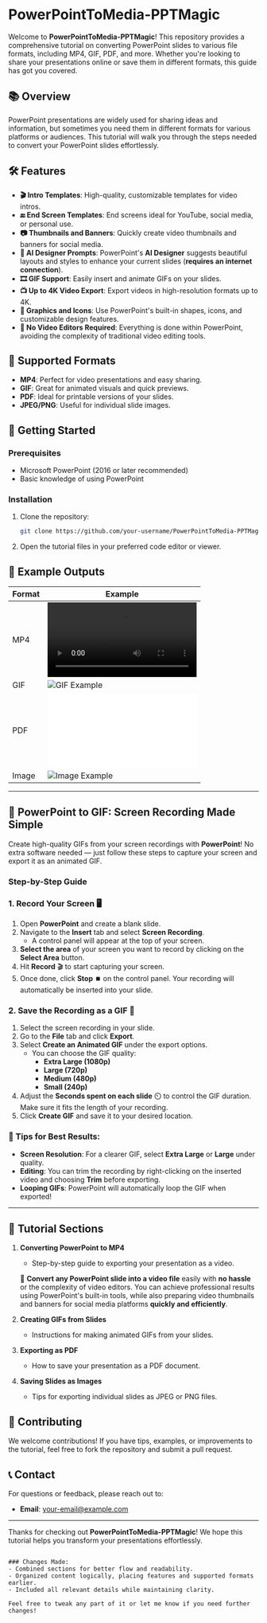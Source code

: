 
# PowerPointToMedia-PPTMagic

Welcome to **PowerPointToMedia-PPTMagic**! This repository provides a comprehensive tutorial on converting PowerPoint slides to various file formats, including MP4, GIF, PDF, and more. Whether you're looking to share your presentations online or save them in different formats, this guide has got you covered.

## 📚 Overview

PowerPoint presentations are widely used for sharing ideas and information, but sometimes you need them in different formats for various platforms or audiences. This tutorial will walk you through the steps needed to convert your PowerPoint slides effortlessly.

## 🛠️ Features

- **🎬 Intro Templates**: High-quality, customizable templates for video intros.
- **🔚 End Screen Templates**: End screens ideal for YouTube, social media, or personal use.
- **📷 Thumbnails and Banners**: Quickly create video thumbnails and banners for social media.
- **🤖 AI Designer Prompts**: PowerPoint's **AI Designer** suggests beautiful layouts and styles to enhance your current slides (**requires an internet connection**).
- **🎞 GIF Support**: Easily insert and animate GIFs on your slides.
- **📺 Up to 4K Video Export**: Export videos in high-resolution formats up to 4K.
- **🎨 Graphics and Icons**: Use PowerPoint's built-in shapes, icons, and customizable design features.
- **🚫 No Video Editors Required**: Everything is done within PowerPoint, avoiding the complexity of traditional video editing tools.

## 🔧 Supported Formats

- **MP4**: Perfect for video presentations and easy sharing.
- **GIF**: Great for animated visuals and quick previews.
- **PDF**: Ideal for printable versions of your slides.
- **JPEG/PNG**: Useful for individual slide images.

## 📖 Getting Started

### Prerequisites

- Microsoft PowerPoint (2016 or later recommended)
- Basic knowledge of using PowerPoint

### Installation

1. Clone the repository:
   ```bash
   git clone https://github.com/your-username/PowerPointToMedia-PPTMagic.git
   ```
2. Open the tutorial files in your preferred code editor or viewer.

## 📸 Example Outputs

| Format | Example |
|--------|---------|
| MP4    | ![MP4 Example](https://github.com/gmostofabd/PowerPointToMedia-PPTMagic/blob/fccc6814b72404967d8472aa8df788c8573b333e/assets/melabBD%20Intro_PowerPoint_4.0S.mp4) |
| GIF    | ![GIF Example](link-to-your-example.gif) |
| PDF    | ![PDF Example](link-to-your-example.pdf) |
| Image  | ![Image Example](link-to-your-example.png) |

---

## 🎥 PowerPoint to GIF: Screen Recording Made Simple

Create high-quality GIFs from your screen recordings with **PowerPoint**! No extra software needed — just follow these steps to capture your screen and export it as an animated GIF.

### Step-by-Step Guide

### 1. Record Your Screen 🖥️
1. Open **PowerPoint** and create a blank slide.
2. Navigate to the **Insert** tab and select **Screen Recording**.
   - A control panel will appear at the top of your screen.
3. **Select the area** of your screen you want to record by clicking on the **Select Area** button.
4. Hit **Record** 🎬 to start capturing your screen.
5. Once done, click **Stop** ⏹️ on the control panel. Your recording will automatically be inserted into your slide.

### 2. Save the Recording as a GIF 🌟
1. Select the screen recording in your slide.
2. Go to the **File** tab and click **Export**.
3. Select **Create an Animated GIF** under the export options.
   - You can choose the GIF quality:
     - **Extra Large (1080p)**
     - **Large (720p)**
     - **Medium (480p)**
     - **Small (240p)**
4. Adjust the **Seconds spent on each slide** ⏲️ to control the GIF duration. Make sure it fits the length of your recording.
5. Click **Create GIF** and save it to your desired location.

### 🎨 Tips for Best Results:
- **Screen Resolution**: For a clearer GIF, select **Extra Large** or **Large** under quality.
- **Editing**: You can trim the recording by right-clicking on the inserted video and choosing **Trim** before exporting.
- **Looping GIFs**: PowerPoint will automatically loop the GIF when exported!

---

## 📖 Tutorial Sections

1. **Converting PowerPoint to MP4**
   - Step-by-step guide to exporting your presentation as a video.

   🎥 **Convert any PowerPoint slide into a video file** easily with **no hassle** or the complexity of video editors. You can achieve professional results using PowerPoint's built-in tools, while also preparing video thumbnails and banners for social media platforms **quickly and efficiently**.

2. **Creating GIFs from Slides**
   - Instructions for making animated GIFs from your slides.
   
3. **Exporting as PDF**
   - How to save your presentation as a PDF document.
   
4. **Saving Slides as Images**
   - Tips for exporting individual slides as JPEG or PNG files.

## 💬 Contributing

We welcome contributions! If you have tips, examples, or improvements to the tutorial, feel free to fork the repository and submit a pull request.

## 📞 Contact

For questions or feedback, please reach out to:

- **Email**: [your-email@example.com](mailto:your-email@example.com)

---

Thanks for checking out **PowerPointToMedia-PPTMagic**! We hope this tutorial helps you transform your presentations effortlessly.
```

### Changes Made:
- Combined sections for better flow and readability.
- Organized content logically, placing features and supported formats earlier.
- Included all relevant details while maintaining clarity.

Feel free to tweak any part of it or let me know if you need further changes!

